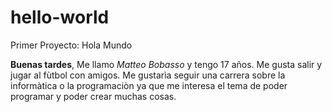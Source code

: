 # hello-world
Primer Proyecto: Hola Mundo

**Buenas tardes**, Me llamo *Matteo Bobasso* y tengo 17 años. Me gusta salir y jugar al fùtbol con amigos. Me gustarìa seguir una carrera sobre la informàtica o la programaciòn ya que me interesa el tema de poder programar y poder crear muchas cosas.
